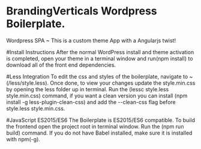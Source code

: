 # BrandingVerticals Wordpress Boilerplate.
Wordpress SPA ~ This is a custom theme App with a Angularjs twist!  


#Install Instructions
After the normal WordPress install and theme activation is completed, open your theme in a terminal window and run(npm install) to download all of the front end dependencies.

#Less Integration
To edit the css and styles of the boilerplate, navigate to ~ (/less/style.less). Once done, to view your changes update the style.min.css by opening the less folder up in terminal. Run the (lessc style.less style.min.css) command, if you want a clean version you can install (npm install -g less-plugin-clean-css) and add the --clean-css flag before style.less style.min.css.

#JavaScript ES2015/ES6
The Boilerplate is ES2015/ES6 compatible. To build the frontend open the project root in terminal window. Run the (npm run build) command. If you do not have Babel installed, make sure it is installed with npm(-g).


